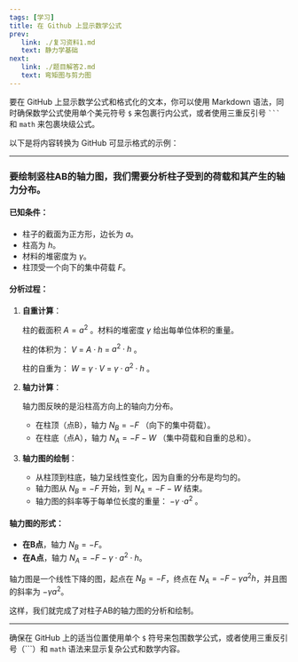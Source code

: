 ```yaml
---
tags: [学习]
title: 在 Github 上显示数学公式
prev:
   link: ./复习资料1.md
   text: 静力学基础
next:
   link: ./题目解答2.md
   text: 弯矩图与剪力图
---
```


要在 GitHub 上显示数学公式和格式化的文本，你可以使用 Markdown 语法，同时确保数学公式使用单个美元符号 `$` 来包裹行内公式，或者使用三重反引号 ` ``` ` 和 `math` 来包裹块级公式。

以下是将内容转换为 GitHub 可显示格式的示例：

---

### 要绘制竖柱AB的轴力图，我们需要分析柱子受到的荷载和其产生的轴力分布。

#### 已知条件：
- 柱子的截面为正方形，边长为 $a$。
- 柱高为 $h$。
- 材料的堆密度为 $\gamma$。
- 柱顶受一个向下的集中荷载 $F$。

#### 分析过程：

1. **自重计算**：
   
   柱的截面积 $A = a^2$ 。材料的堆密度 $\gamma$ 给出每单位体积的重量。

   柱的体积为： $V$   $=$  $A \cdot h$  $=$  $a^2 \cdot h$ 。

   柱的自重为： $W$   $=$  $\gamma \cdot V$  $=$  $\gamma \cdot a^2 \cdot h$ 。

2. **轴力计算**：

   轴力图反映的是沿柱高方向上的轴向力分布。

   - 在柱顶（点B），轴力 $N_B = -F$ （向下的集中荷载）。
   - 在柱底（点A），轴力 $N_A = -F - W$ （集中荷载和自重的总和）。

3. **轴力图的绘制**：

   - 从柱顶到柱底，轴力呈线性变化，因为自重的分布是均匀的。
   - 轴力图从 $N_B = -F$ 开始，到 $N_A = -F - W$ 结束。
   - 轴力图的斜率等于每单位长度的重量：  $-\gamma$  $\cdot a^2$  。

#### 轴力图的形式：

- **在B点**，轴力 $N_B = -F$。
- **在A点**，轴力 $N_A = -F - \gamma \cdot a^2 \cdot h$。

轴力图是一个线性下降的图，起点在 $N_B = -F$，终点在 $N_A = -F - \gamma a^2 h$，并且图的斜率为 $-\gamma a^2$。

这样，我们就完成了对柱子AB的轴力图的分析和绘制。

---

确保在 GitHub 上的适当位置使用单个 `$` 符号来包围数学公式，或者使用三重反引号（\`\`\`）和 `math` 语法来显示复杂公式和数学内容。
